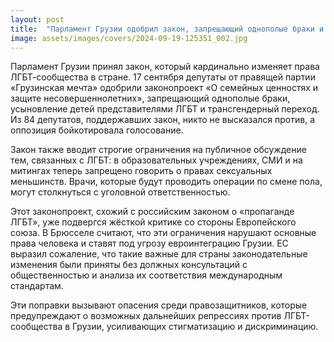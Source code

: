 ```yaml
---
layout: post
title:  "Парламент Грузии одобрил закон, запрещающий однополые браки и трансгендерный переход, несмотря на критику ЕС"
image: assets/images/covers/2024-09-19-125351_002.jpg
---
```


Парламент Грузии принял закон, который кардинально изменяет права ЛГБТ-сообщества в стране. 17 сентября депутаты от правящей партии «Грузинская мечта» одобрили законопроект «О семейных ценностях и защите несовершеннолетних», запрещающий однополые браки, усыновление детей представителями ЛГБТ и трансгендерный переход. Из 84 депутатов, поддержавших закон, никто не высказался против, а оппозиция бойкотировала голосование.

Закон также вводит строгие ограничения на публичное обсуждение тем, связанных с ЛГБТ: в образовательных учреждениях, СМИ и на митингах теперь запрещено говорить о правах сексуальных меньшинств. Врачи, которые будут проводить операции по смене пола, могут столкнуться с уголовной ответственностью.

Этот законопроект, схожий с российским законом о «пропаганде ЛГБТ», уже подвергся жёсткой критике со стороны Европейского союза. В Брюсселе считают, что эти ограничения нарушают основные права человека и ставят под угрозу евроинтеграцию Грузии. ЕС выразил сожаление, что такие важные для страны законодательные изменения были приняты без должных консультаций с общественностью и анализа их соответствия международным стандартам.

Эти поправки вызывают опасения среди правозащитников, которые предупреждают о возможных дальнейших репрессиях против ЛГБТ-сообщества в Грузии, усиливающих стигматизацию и дискриминацию.